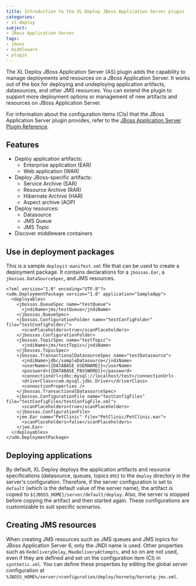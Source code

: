 ```yaml
---
title: Introduction to the XL Deploy JBoss Application Server plugin
categories:
- xl-deploy
subject:
- JBoss Application Server
tags:
- jboss
- middleware
- plugin
---
```


The XL Deploy JBoss Application Server (AS) plugin adds the capability to manage deployments and resources on a JBoss Application Server. It works out of the box for deploying and undeploying application artifacts, datasources, and other JMS resources. You can extend the plugin to support more deployment options or management of new artifacts and resources on JBoss Application Server.

For information about the configuration items (CIs) that the JBoss Application Server plugin provides, refer to the [JBoss Application Server Plugin Reference](/xl-deploy/latest/jbossPluginManual.html).

## Features

* Deploy application artifacts:
	* Enterprise application (EAR)
	* Web application (WAR)
* Deploy JBoss-specific artifacts:
	* Service Archive (SAR)
	* Resource Archive (RAR)
	* Hibernate Archive (HAR)
	* Aspect archive (AOP)
* Deploy resources:
	* Datasource
	* JMS Queue
	* JMS Topic
* Discover middleware containers

## Use in deployment packages

This is a sample `deployit-manifest.xml` file that can be used to create a deployment package. It contains declarations for a `jbossas.Ear`, a `jbossas.DataSourceSpec`, and JMS resources.

	<?xml version="1.0" encoding="UTF-8"?>
	<udm.DeploymentPackage version="1.0" application="SampleApp">
	  <deployables>
	    <jbossas.QueueSpec name="testQueue">
	      <jndiName>jms/testQueue</jndiName>
	    </jbossas.QueueSpec>
	    <jbossas.ConfigurationFolder name="testConfigFolder" file="testConfigFolder/">
	      <scanPlaceholders>true</scanPlaceholders>
	    </jbossas.ConfigurationFolder>
	    <jbossas.TopicSpec name="testTopic">
	      <jndiName>jms/testTopic</jndiName>
	    </jbossas.TopicSpec>
	    <jbossas.TransactionalDatasourceSpec name="testDatasource">
	      <jndiName>jdbc/sampleDatasource</jndiName>
	      <userName>{{DATABASE_USERNAME}}</userName>
	      <password>{{DATABASE_PASSWORD}}</password>
	      <connectionUrl>jdbc:mysql://localhost/test</connectionUrl>
	      <driverClass>com.mysql.jdbc.Driver</driverClass>
	      <connectionProperties />
	    </jbossas.TransactionalDatasourceSpec>
	    <jbossas.ConfigurationFile name="testConfigFiles" file="testConfigFiles/testConfigFile.xml">
	      <scanPlaceholders>true</scanPlaceholders>
	    </jbossas.ConfigurationFile>
	    <jee.Ear name="PetClinic" file="PetClinic/PetClinic.ear">
	      <scanPlaceholders>false</scanPlaceholders>
	    </jee.Ear>
	  </deployables>
	</udm.DeploymentPackage>

## Deploying applications

By default, XL Deploy deploys the application artifacts and resource specifications (datasource, queues, topics etc) to the `deploy` directory in the server's configuration. Therefore, if the server configuration is set to `default` (which is the default value of the server name), the artifact is copied to `${JBOSS_HOME}/server/default/deploy`. Also, the server is stopped before copying the artifact and then started again. These configurations are customizable to suit specific scenarios.

## Creating JMS resources

When creating JMS resources such as JMS queues and JMS topics for JBoss Application Server 6, only the JNDI name is used. Other properties such as `RedeliveryDelay`, `MaxDeliveryAttempts`, and so on are not used, even if they are defined and set on the configuration item (CI) in `synthetic.xml`. You can define these properties by editing the global server configuration at `%JBOSS_HOME%/server/<configuration/deploy/hornetq/hornetq-jms.xml`.
